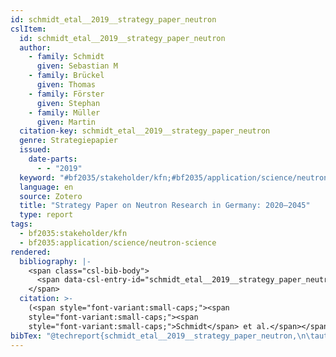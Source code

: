 ```yaml
---
id: schmidt_etal__2019__strategy_paper_neutron
cslItem:
  id: schmidt_etal__2019__strategy_paper_neutron
  author:
    - family: Schmidt
      given: Sebastian M
    - family: Brückel
      given: Thomas
    - family: Förster
      given: Stephan
    - family: Müller
      given: Martin
  citation-key: schmidt_etal__2019__strategy_paper_neutron
  genre: Strategiepapier
  issued:
    date-parts:
      - - "2019"
  keyword: "#bf2035/stakeholder/kfn;#bf2035/application/science/neutron-science"
  language: en
  source: Zotero
  title: "Strategy Paper on Neutron Research in Germany: 2020–2045"
  type: report
tags:
  - bf2035:stakeholder/kfn
  - bf2035:application/science/neutron-science
rendered:
  bibliography: |-
    <span class="csl-bib-body">
      <span data-csl-entry-id="schmidt_etal__2019__strategy_paper_neutron" class="csl-entry"><span class='author-bib'>Schmidt, Brückel, T., Förster, S., &#38; Müller, M.</span>. <span class='date-bib'>(2019)</span>. <span class='title'><i><b><span style="font-style:normal;">Strategy Paper on Neutron Research in Germany: 2020–2045</span></b></i></span> [Strategiepapier].</span>
    </span>
  citation: >-
    (<span style="font-variant:small-caps;"><span
    style="font-variant:small-caps;"><span
    style="font-variant:small-caps;">Schmidt</span> et al.</span></span>, 2019)
bibTex: "@techreport{schmidt_etal__2019__strategy_paper_neutron,\n\tauthor = {Schmidt, Sebastian M and Br{\\\" u}ckel, Thomas and F{\\\" o}rster, Stephan and M{\\\" u}ller, Martin},\n\tyear = {2019},\n\ttitle = {Strategy {Paper} on {Neutron} {Research} in {Germany}: 2020--2045},\n\ttype = {Strategiepapier},\n}\n\n"
---
```

